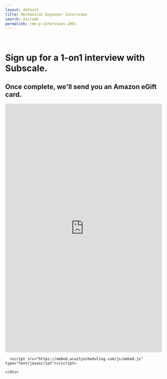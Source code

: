 ```yaml
---
layout: default
title: Mechanical Engineer Interviews
search: exclude
permalink: /me-p-interviews-200/
---
```

<img height="1" width="1" style="display:none;" alt="" src="https://px.ads.linkedin.com/collect/?pid=1308314&conversionId=1315716&fmt=gif" />
<div class="row" id="survey">
  
  <div class="col m12">
    <div class="row">
      <div class="col m2">&nbsp;</div>
      <div class="col m8" id="copybox">
        <h1 class="center">Sign up for a 1-on1 interview with Subscale.</h1>
        <h2 class="center">Once complete, we'll send you an Amazon eGift card.</h2>
      </div>
      <div class="col"></div>
    </div>
    <div class="row">
      <iframe src="https://app.acuityscheduling.com/schedule.php?owner=18143598" width="100%" height="800" frameBorder="0"></iframe>

      <script src="https://embed.acuityscheduling.com/js/embed.js" type="text/javascript"></script>

    </div>
  </div>
</div>
